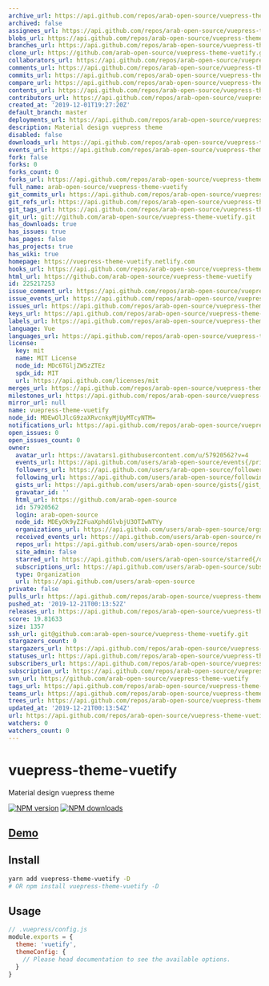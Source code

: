 ```yaml
---
archive_url: https://api.github.com/repos/arab-open-source/vuepress-theme-vuetify/{archive_format}{/ref}
archived: false
assignees_url: https://api.github.com/repos/arab-open-source/vuepress-theme-vuetify/assignees{/user}
blobs_url: https://api.github.com/repos/arab-open-source/vuepress-theme-vuetify/git/blobs{/sha}
branches_url: https://api.github.com/repos/arab-open-source/vuepress-theme-vuetify/branches{/branch}
clone_url: https://github.com/arab-open-source/vuepress-theme-vuetify.git
collaborators_url: https://api.github.com/repos/arab-open-source/vuepress-theme-vuetify/collaborators{/collaborator}
comments_url: https://api.github.com/repos/arab-open-source/vuepress-theme-vuetify/comments{/number}
commits_url: https://api.github.com/repos/arab-open-source/vuepress-theme-vuetify/commits{/sha}
compare_url: https://api.github.com/repos/arab-open-source/vuepress-theme-vuetify/compare/{base}...{head}
contents_url: https://api.github.com/repos/arab-open-source/vuepress-theme-vuetify/contents/{+path}
contributors_url: https://api.github.com/repos/arab-open-source/vuepress-theme-vuetify/contributors
created_at: '2019-12-01T19:27:20Z'
default_branch: master
deployments_url: https://api.github.com/repos/arab-open-source/vuepress-theme-vuetify/deployments
description: Material design vuepress theme
disabled: false
downloads_url: https://api.github.com/repos/arab-open-source/vuepress-theme-vuetify/downloads
events_url: https://api.github.com/repos/arab-open-source/vuepress-theme-vuetify/events
fork: false
forks: 0
forks_count: 0
forks_url: https://api.github.com/repos/arab-open-source/vuepress-theme-vuetify/forks
full_name: arab-open-source/vuepress-theme-vuetify
git_commits_url: https://api.github.com/repos/arab-open-source/vuepress-theme-vuetify/git/commits{/sha}
git_refs_url: https://api.github.com/repos/arab-open-source/vuepress-theme-vuetify/git/refs{/sha}
git_tags_url: https://api.github.com/repos/arab-open-source/vuepress-theme-vuetify/git/tags{/sha}
git_url: git://github.com/arab-open-source/vuepress-theme-vuetify.git
has_downloads: true
has_issues: true
has_pages: false
has_projects: true
has_wiki: true
homepage: https://vuepress-theme-vuetify.netlify.com
hooks_url: https://api.github.com/repos/arab-open-source/vuepress-theme-vuetify/hooks
html_url: https://github.com/arab-open-source/vuepress-theme-vuetify
id: 225217253
issue_comment_url: https://api.github.com/repos/arab-open-source/vuepress-theme-vuetify/issues/comments{/number}
issue_events_url: https://api.github.com/repos/arab-open-source/vuepress-theme-vuetify/issues/events{/number}
issues_url: https://api.github.com/repos/arab-open-source/vuepress-theme-vuetify/issues{/number}
keys_url: https://api.github.com/repos/arab-open-source/vuepress-theme-vuetify/keys{/key_id}
labels_url: https://api.github.com/repos/arab-open-source/vuepress-theme-vuetify/labels{/name}
language: Vue
languages_url: https://api.github.com/repos/arab-open-source/vuepress-theme-vuetify/languages
license:
  key: mit
  name: MIT License
  node_id: MDc6TGljZW5zZTEz
  spdx_id: MIT
  url: https://api.github.com/licenses/mit
merges_url: https://api.github.com/repos/arab-open-source/vuepress-theme-vuetify/merges
milestones_url: https://api.github.com/repos/arab-open-source/vuepress-theme-vuetify/milestones{/number}
mirror_url: null
name: vuepress-theme-vuetify
node_id: MDEwOlJlcG9zaXRvcnkyMjUyMTcyNTM=
notifications_url: https://api.github.com/repos/arab-open-source/vuepress-theme-vuetify/notifications{?since,all,participating}
open_issues: 0
open_issues_count: 0
owner:
  avatar_url: https://avatars1.githubusercontent.com/u/57920562?v=4
  events_url: https://api.github.com/users/arab-open-source/events{/privacy}
  followers_url: https://api.github.com/users/arab-open-source/followers
  following_url: https://api.github.com/users/arab-open-source/following{/other_user}
  gists_url: https://api.github.com/users/arab-open-source/gists{/gist_id}
  gravatar_id: ''
  html_url: https://github.com/arab-open-source
  id: 57920562
  login: arab-open-source
  node_id: MDEyOk9yZ2FuaXphdGlvbjU3OTIwNTYy
  organizations_url: https://api.github.com/users/arab-open-source/orgs
  received_events_url: https://api.github.com/users/arab-open-source/received_events
  repos_url: https://api.github.com/users/arab-open-source/repos
  site_admin: false
  starred_url: https://api.github.com/users/arab-open-source/starred{/owner}{/repo}
  subscriptions_url: https://api.github.com/users/arab-open-source/subscriptions
  type: Organization
  url: https://api.github.com/users/arab-open-source
private: false
pulls_url: https://api.github.com/repos/arab-open-source/vuepress-theme-vuetify/pulls{/number}
pushed_at: '2019-12-21T00:13:52Z'
releases_url: https://api.github.com/repos/arab-open-source/vuepress-theme-vuetify/releases{/id}
score: 19.81633
size: 1357
ssh_url: git@github.com:arab-open-source/vuepress-theme-vuetify.git
stargazers_count: 0
stargazers_url: https://api.github.com/repos/arab-open-source/vuepress-theme-vuetify/stargazers
statuses_url: https://api.github.com/repos/arab-open-source/vuepress-theme-vuetify/statuses/{sha}
subscribers_url: https://api.github.com/repos/arab-open-source/vuepress-theme-vuetify/subscribers
subscription_url: https://api.github.com/repos/arab-open-source/vuepress-theme-vuetify/subscription
svn_url: https://github.com/arab-open-source/vuepress-theme-vuetify
tags_url: https://api.github.com/repos/arab-open-source/vuepress-theme-vuetify/tags
teams_url: https://api.github.com/repos/arab-open-source/vuepress-theme-vuetify/teams
trees_url: https://api.github.com/repos/arab-open-source/vuepress-theme-vuetify/git/trees{/sha}
updated_at: '2019-12-21T00:13:54Z'
url: https://api.github.com/repos/arab-open-source/vuepress-theme-vuetify
watchers: 0
watchers_count: 0
---
```


# vuepress-theme-vuetify

Material design vuepress theme

[![NPM version](https://badgen.net/npm/v/vuepress-theme-vuetify)](https://npmjs.com/package/vuepress-theme-vuetify) [![NPM downloads](https://badgen.net/npm/dt/vuepress-theme-vuetify)](https://npmjs.com/package/vuepress-theme-vuetify)

## [Demo](https://vuepress-theme-vuetify.netlify.com)

## Install

```bash
yarn add vuepress-theme-vuetify -D
# OR npm install vuepress-theme-vuetify -D
```

## Usage

```js
// .vuepress/config.js
module.exports = {
  theme: 'vuetify',
  themeConfig: {
    // Please head documentation to see the available options.
  }
}
```

